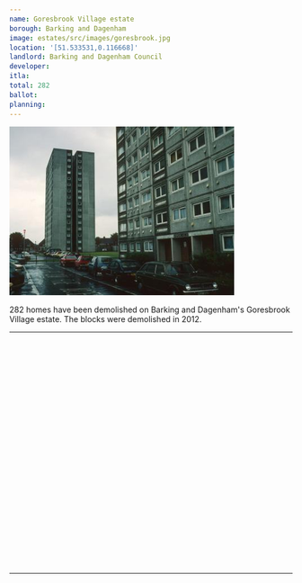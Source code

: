 ```yaml
---
name: Goresbrook Village estate 
borough: Barking and Dagenham
image: estates/src/images/goresbrook.jpg
location: '[51.533531,0.116668]'
landlord: Barking and Dagenham Council
developer:
itla:
total: 282
ballot:
planning:
---
```

![Goresbrook estate](../estates/src/images/goresbrook.jpg)

282 homes have been demolished on Barking and Dagenham's Goresbrook Village estate.
The blocks were demolished in 2012.

---

<!------------THE CODE BELOW RENDERS THE MAP - DO NOT EDIT! ---------------------------->

<div id="map" style="width: 100%; height: 400px;"></div>

<script>
  var map = L.map('map').setView({{ location }}, 13);
  L.tileLayer('https://tile.openstreetmap.org/{z}/{x}/{y}.png', {
  maxZoom: 19,
attribution: '&copy; <a href="http://www.openstreetmap.org/copyright">OpenStreetMap</a>'
}).addTo(map);
var circle = L.circle({{ location }}, {
    color: 'red',
    fillColor: '#f03',
    fillOpacity: 0.5,
    radius: 500
}).addTo(map);
</script>

---